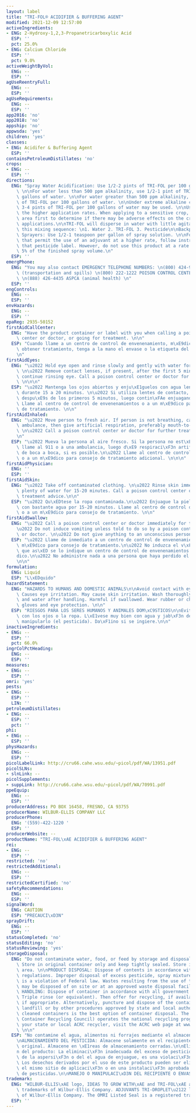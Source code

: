 ```yaml
---
layout: label
title: "TRI-FOL® ACIDIFIER & BUFFERING AGENT"
modified: 2021-12-09 12:57:00
activeIngredients:
- ENG: 2-Hydroxy-1,2,3-Propanetricarboxylic Acid
  ESP: ''
  pct: 25.0%
- ENG: Calcium Chloride
  ESP: ''
  pct: 9.0%
activeWeightByVol:
  ENG: --
  ESP: ''
agUseReentryFull:
  ENG: --
  ESP: ''
agUseRequirements:
  ENG: --
  ESP: ''
app2016: 'no'
app2018: 'no'
appship: 'no'
appwsda: 'yes'
children: 'yes'
classes:
- ENG: Acidifer & Buffering Agent
  ESP: ''
containsPetroleumDistillates: 'no'
crops:
- ENG: --
  ESP: ''
directions:
  ENG: "Spray Water Acidification: Use 1/2-2 pints of TRI-FOL per 100 gallons of water.\
    \ \n\nFor water less than 500 ppm alkalinity, use 1/2-1 pint of TRI-FOL per 100\
    \ gallons of water. \n\nFor water greater than 500 ppm alkalinity, use 1-2 pints\
    \ of TRI-FOL per 100 gallons of water. \n\nUnder extreme alkaline conditions,\
    \ 3-4 pints of TRI-FOL per 100 gallons of water may be used. \n\nUse caution at\
    \ the higher application rates. When applying to a sensitive crop, treat a small\
    \ area first to determine if there may be adverse effects on the crop before full-scale\
    \ applications.\n\nTRI-FOL will disperse in water with little agitation, following\
    \ this mixing sequence: \n1. Water 2. TRI-FOL 3. Pesticide\n\nBackpack and Handheld\
    \ Sprayers: Use 1/2-1 teaspoon per gallon of spray solution. \n\nFor pesticides\
    \ that permit the use of an adjuvant at a higher rate, follow instructions on\
    \ that pesticide label. However, do not use this product at a rate which exceeds\
    \ 5% of the finished spray volume.\n"
  ESP: ''
emergPhone:
  ENG: "You may also contact EMERGENCY TELEPHONE NUMBERS: \n(800) 424-9300 CHEMTREC\
    \ (transportation and spills) \n(800) 222-1222 POISON CONTROL CENTER (human health)\
    \ \n(888) 426-4435 ASPCA (animal health) \n"
  ESP: ''
engControls:
  ENG: --
  ESP: ''
envHazards:
  ENG: --
  ESP: ''
epaReg: 2935-50152
firstAidCallCenter:
  ENG: "Have the product container or label with you when calling a poison control\
    \ center or doctor, or going for treatment. \n\n"
  ESP: "Cuando llame a un centro de control de envenenamiento, m\xE9dico o intente\
    \ obtener tratamiento, tenga a la mano el envase o la etiqueta del producto. \n\
    \n"
firstAidEyes:
  ENG: "\u2022 Hold eye open and rinse slowly and gently with water for 15-20 minutes.\
    \ \n\u2022 Remove contact lenses, if present, after the first 5 minutes, then\
    \ continue rinsing eye. Call a poison control center or doctor for treatment advice.\
    \ \n\n\n"
  ESP: "\u2022 Mantenga los ojos abiertos y enju\xE1guelos con agua lenta y cuidadosamente\
    \ durante 15 a 20 minutos. \n\u2022 Si utiliza lentes de contacto, qu\xEDteselos\
    \ despu\xE9s de los primeros 5 minutos, luego contin\xFAe enjuagando los ojos.\
    \ Llame al centro de control de envenenamientos o a un m\xE9dico para consejo\
    \ de tratamiento. \n\n"
firstAidInhaled:
  ENG: "\u2022 Move person to fresh air. If person is not breathing, call 911 or an\
    \ ambulance, then give artificial respiration, preferably mouth-to-mouth, if possible.\
    \ \n\u2022 Call a poison control center or doctor for further treatment advice.\n\
    \n"
  ESP: "\u2022 Mueva la persona al aire fresco. Si la persona no est\xE1 respirando\
    \ llame al 911 o a una ambulancia, luego d\xE9 respiraci\xF3n artificial, preferiblemente\
    \ de boca a boca, si es posible.\n\u2022 Llame al centro de control de envenenamientos\
    \ o a un m\xE9dico para consejo de tratamiento adicional. \n\n\n"
firstAidPhysician:
  ENG: ''
  ESP: ''
firstAidSkin:
  ENG: "\u2022 Take off contaminated clothing. \n\u2022 Rinse skin immediately with\
    \ plenty of water for 15-20 minutes. Call a poison control center or doctor for\
    \ treatment advice.\n\n"
  ESP: "\u2022 Qu\xEDtese la ropa contaminada.\n\u2022 Enjuague la piel inmediatamente\
    \ con bastante agua por 15-20 minutos. Llame al centro de control de envenenamientos\
    \ o a un m\xE9dico para consejo de tratamiento. \n\n"
firstAidSwallow:
  ENG: "\u2022 Call a poison control center or doctor immediately for treatment advice.\n\
    \u2022 Do not induce vomiting unless told to do so by a poison control center\
    \ or doctor. \n\u2022 Do not give anything to an unconscious person.\n"
  ESP: "\u2022 Llame de inmediato a un centro de control de envenenamientos o a un\
    \ m\xE9dico para consejo de tratamiento.\n\u2022 No induzca el v\xF3mito a menos\
    \ que as\xED se lo indique un centro de control de envenenamientos o un m\xE9\
    dico.\n\u2022 No administre nada a una persona que haya perdido el conocimiento.\n\
    \n\n"
formulation:
  ENG: Liquid
  ESP: "L\xEDquido"
hazardStatement:
  ENG: "HAZARDS TO HUMANS AND DOMESTIC ANIMALS\n\nAvoid contact with eyes or clothing.\
    \ Causes eye irritation. May cause skin irritation. Wash thoroughly with soap\
    \ and water after handling. Harmful if swallowed. Wear rubber or chemical-resistant\
    \ gloves and eye protection. \n\n"
  ESP: "RIESGOS PARA LOS SERES HUMANOS Y ANIMALES DOM\xC9STICOS\n\nEvite el contacto\
    \ con los ojos o la ropa. L\xE1vese muy bien con agua y jab\xF3n despu\xE9s de\
    \ manipularlo (el pesticida). Da\xF1ino si se ingiere.\n\n"
inactiveIngredients:
- ENG: --
  ESP: ''
  pct: 66.0%
ingrColPctHeading:
  ENG: --
  ESP: ''
measures:
- ENG: --
  ESP: ''
omri: 'yes'
pests:
- ENG: --
  ESP: ''
  LIN: ''
petroleumDistillates:
- ENG: --
  ESP: ''
  pct: ''
phi:
- ENG: --
  ESP: ''
physHazards:
  ENG: --
  ESP: ''
picolLabelLink: http://cru66.cahe.wsu.edu/~picol/pdf/WA/13951.pdf
picolSLNs:
- slnLink: --
picolSupplements:
- suppLink: http://cru66.cahe.wsu.edu/~picol/pdf/WA/70991.pdf
ppeEquip:
  ENG: --
  ESP: ''
producerAddress: PO BOX 16458, FRESNO, CA 93755
producerName: WILBUR-ELLIS COMPANY LLC
producerPhone:
  ENG: '(559)-422-1220 '
  ESP: ''
producerWebsite: --
productName: "TRI-FOL\xAE ACIDIFIER & BUFFERING AGENT"
rei:
- ENG: --
  ESP: ''
restricted: 'no'
restrictedAdditional:
  ENG: --
  ESP: ''
restrictedCertified: 'no'
safetyRecommendations:
  ENG: --
  ESP: ''
signalWord:
  ENG: CAUTION
  ESP: "PRECAUCI\xD3N"
sprayDrift:
  ENG: --
  ESP: ''
statusCompleted: 'no'
statusEditing: 'no'
statusReviewing: 'yes'
storageDisposal:
  ENG: "Do not contaminate water, food, or feed by storage and disposal.\n\nSTORAGE:\
    \ Store in original container only and keep tightly sealed. Store in closed storage\
    \ area. \n\nPRODUCT DISPOSAL: Dispose of contents in accordance with all government\
    \ regulations. Improper disposal of excess pesticide, spray mixture, or rinsate\
    \ is a violation of Federal law. Wastes resulting from the use of this product\
    \ may be disposed of on site or at an approved waste disposal facility.\n\nCONTAINER\
    \ HANDLING: Dispose of container in accordance with all government regulations.\
    \ Triple rinse (or equivalent). Then offer for recycling, if available, or reconditioning,\
    \ if appropriate. Alternatively, puncture and dispose of the container in a sanitary\
    \ landfill or by other procedures approved by state and local authorities. Recycling\
    \ cleaned containers is the best option of container disposal. The ACRC (Agricultural\
    \ Container Recycling Council) operates the national recycling program. To contact\
    \ your state or local ACRC recycler, visit the ACRC web page at www.acrecycle.org.\
    \ \n\n"
  ESP: "No contamine el agua, alimentos ni forrajes mediante el almacenamiento y desecho.\n\
    \nALMACENAMIENTO DEL PESTICIDA: Almacene solamente en el recipiente o envases\
    \ original. Almacene en \xE1reas de almacenamiento cerradas.\n\nEliminaci\xF3\
    n del producto: La eliminaci\xF3n inadecuada del exceso de pesticida, de la mezcla\
    \ de la aspersi\xF3n o del el agua de enjuague, es una violaci\xF3n a la ley federal.\
    \ Los desechos derivados por el uso de este producto pueden ser eliminados en\
    \ el mismo sitio de aplicaci\xF3n o en una instalaci\xF3n aprobada para desechos\
    \ de pesticidas.\n\nMANEJO O MANIPULACI\xD3N DEL RECIPIENTE O ENVASE: \n\n"
trademark:
  ENG: "WILBUR-ELLIS\xAE logo, IDEAS TO GROW WITH\xAE and TRI-FOL\xAE are registered\
    \ trademarks of Wilbur-Ellis Company. ADJUVANTS TRI-DROPLET\u2122 logo is a trademark\
    \ of Wilbur-Ellis Company. The OMRI Listed Seal is a registered trademark of OMRI. "
  ESP: ''
---
```

